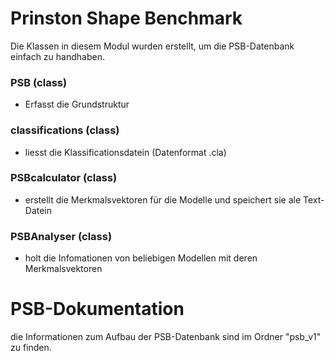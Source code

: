 # Prinston Shape Benchmark

Die Klassen in diesem Modul wurden erstellt, um die PSB-Datenbank einfach zu handhaben.

### **PSB (class)**
- Erfasst die Grundstruktur

### **classifications (class)**
- liesst die Klassificationsdatein (Datenformat .cla)

### **PSBcalculator (class)**
- erstellt die Merkmalsvektoren für die Modelle und speichert sie ale Text-Datein

### **PSBAnalyser (class)**
- holt die Infomationen von beliebigen Modellen mit deren Merkmalsvektoren

# PSB-Dokumentation
die Informationen zum Aufbau der PSB-Datenbank sind im Ordner "psb_v1" zu finden.



